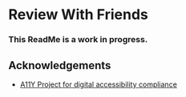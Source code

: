 # Review With Friends

### This ReadMe is a work in progress.

## Acknowledgements

- [A11Y Project for digital accessibility compliance](https://www.a11yproject.com/)
